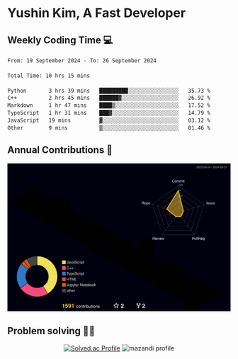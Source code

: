 # Yushin Kim, A Fast Developer

## Weekly Coding Time 💻

<!--START_SECTION:waka-->

```txt
From: 19 September 2024 - To: 26 September 2024

Total Time: 10 hrs 15 mins

Python       3 hrs 39 mins   █████████░░░░░░░░░░░░░░░░   35.73 %
C++          2 hrs 45 mins   ██████▓░░░░░░░░░░░░░░░░░░   26.92 %
Markdown     1 hr 47 mins    ████▒░░░░░░░░░░░░░░░░░░░░   17.52 %
TypeScript   1 hr 31 mins    ███▓░░░░░░░░░░░░░░░░░░░░░   14.79 %
JavaScript   19 mins         ▓░░░░░░░░░░░░░░░░░░░░░░░░   03.12 %
Other        9 mins          ▒░░░░░░░░░░░░░░░░░░░░░░░░   01.46 %
```

<!--END_SECTION:waka-->

## Annual Contributions 🏃

![](./profile-3d-contrib/profile-night-rainbow.svg)

## Problem solving 👨‍💻

<div align="center">

[![Solved.ac Profile](http://mazassumnida.wtf/api/v2/generate_badge?boj=kys010306)](https://solved.ac/kys010306)
![mazandi profile](http://mazandi.herokuapp.com/api?handle=kys010306&theme=dark)

</div>
